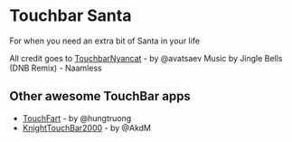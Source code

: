 # Touchbar Santa
For when you need an extra bit of Santa in your life

All credit goes to [TouchbarNyancat][touchbar_nyancat] - by @avatsaev
Music by Jingle Bells (DNB Remix) - Naamless

## Other awesome TouchBar apps

* [TouchFart][touchfart] - by @hungtruong
* [KnightTouchBar2000][KnightTouchBar2000] - by @AkdM

[touchbar_nyancat]: <https://github.com/avatsaev/touchbar_nyancat>
[touchfart]: <https://github.com/hungtruong/TouchFart>
[KnightTouchBar2000]: <https://github.com/AkdM/KnightTouchBar2000>


